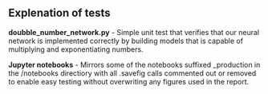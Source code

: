 ## Explenation of tests

**doubble_number_network.py** - Simple unit test that verifies that our neural network is implemented correctly by building models that is capable of multiplying and exponentiating numbers.

**Jupyter notebooks** - Mirrors some of the notebooks suffixed _production in the /notebooks directiory with all .savefig calls commented out or removed to enable easy testing without overwriting any figures used in the report.
